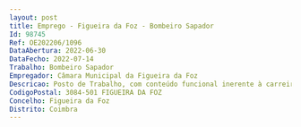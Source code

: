 ```yaml
--- 
layout: post
title: Emprego - Figueira da Foz - Bombeiro Sapador
Id: 98745
Ref: OE202206/1096
DataAbertura: 2022-06-30
DataFecho: 2022-07-14
Trabalho: Bombeiro Sapador
Empregador: Câmara Municipal da Figueira da Foz
Descricao: Posto de Trabalho, com conteúdo funcional inerente à carreira de Bombeiro Sapador, na categoria de Bombeiro Sapador, constante do Anexo I, a que se refere o artigo 5º do Decreto lei nº.106 2002, de 13 de abril, alterado pelo Decreto Lei n.º 86 2019, de 2 de julho.Área de trabalho – Bombeiro Sapador  Combater os incêndios  Prestar socorro às populações em caso de incêndios, inundações, desabamentos, abalroamentos e em todos os acidentes, catástrofes ou calamidades  Exercer atividades de socorro de sinistrados, incluindo a urgência pré hospitalar  Fazer a proteção contra incêndios em edifícios públicos, casas de espetáculo e divertimento público e outros recintos, mediante solicitação e de acordo com as normas em vigor, nomeadamente prestando serviço de vigilância durante a realização de eventos públicos  Colaborar em outras atividades de proteção civil, no âmbito do exercício das funções específicas que lhes forem cometidas  Emitir, nos termos da Lei, pareceres técnicos em matéria de proteção contra incêndios e outros sinistros  Exercer atividades de formação cívica, com especial incidência nos domínios da prevenção contra o risco de incêndio e outros acidentes domésticos  Participar noutras ações, para as quais estejam tecnicamente preparados e se enquadrem nos seus fins específicos.
CodigoPostal: 3084-501 FIGUEIRA DA FOZ
Concelho: Figueira da Foz
Distrito: Coimbra
--- 
```

